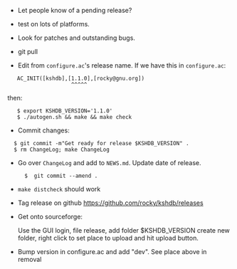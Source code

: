 - Let people know of a pending release?

- test on lots of platforms.

- Look for patches and outstanding bugs.

- git pull

- Edit from `configure.ac`'s release name. If we have this in `configure.ac`:
```
   AC_INIT([kshdb],[1.1.0],[rocky@gnu.org])
                    ^^^^^
```

then:

```console
   $ export KSHDB_VERSION='1.1.0'
   $ ./autogen.sh && make && make check
```

- Commit changes:

```console
  $ git commit -m"Get ready for release $KSHDB_VERSION" .
  $ rm ChangeLog; make ChangeLog
```

- Go over `ChangeLog` and add to `NEWS.md`. Update date of release.

  ```console
	$  git commit --amend .
  ```

- `make distcheck` should work

- Tag release on github
   https://github.com/rocky/kshdb/releases

- Get onto sourceforge:

  Use the GUI
   login, file release, add folder $KSHDB_VERSION
   create new folder, right click to set place to upload and
   hit upload button.


- Bump version in configure.ac and add "dev". See place above in
  removal
